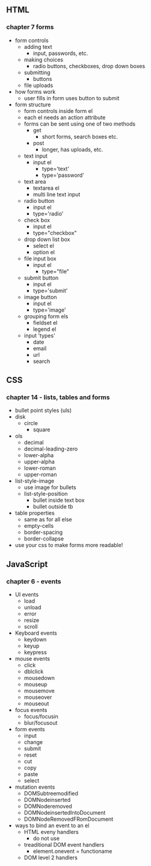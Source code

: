 ## HTML
### chapter 7 forms
- form controls
    - adding text
        - input, passwords, etc.
    - making choices
        - radio buttons, checkboxes, drop down boxes
    - submitting
        - buttons
    - file uploads
- how forms work
    - user fills in form uses button to submit
- form structure
    - form controls inside form el
    - each el needs an action attribute
    - forms can be sent using one of two methods
        - get
            - short forms, search boxes etc.
        - post
            - longer, has uploads, etc.
    - text input
        - input el
            - type='text'
            - type='password'
    - text area
        - textarea el
        - multi line text input
    - radio button
        - input el
        - type='radio'
    - check box
        - input el
        - type="checkbox"
    - drop down list box
        - select el
        - option el
    - file input box
        - input el
            - type="file"
    - submit button
        - input el
        - type='submit'
    - image button
        - input el
        - type='image'
    - grouping form els
        - fieldset el
        - legend el
    - input 'types'
        - date
        - email
        - url
        - search
        
## CSS
### chapter 14 - lists, tables and forms

- bullet point styles (uls)
- disk
    - circle
        - square
- ols
    - decimal
    - decimal-leading-zero
    - lower-alpha
    - upper-alpha
    - lower-roman
    - upper-roman
- list-style-image
    - use image for bullets
    - list-style-position
        - bullet inside text box
        - bullet outside tb
- table properties
    - same as for all else
    - empty-cells
    - border-spacing
    - border-collapse
- use your css to make forms more readable!

## JavaScript
### chapter 6 - events
- UI events
    - load
    - unload
    - error
    - resize
    - scroll
- Keyboard events
    - keydown
    - keyup
    - keypress
- mouse events
    - click
    - dblclick
    - mousedown
    - mouseup
    - mousemove
    - mouseover
    - mouseout
- focus events
    - focus/focusin
    - blur/focusout
- form events
    - input
    - change
    - submit
    - reset
    - cut
    - copy
    - paste
    - select
- mutation events
    - DOMSubtreemodified
    - DOMNodeinserted
    - DOMNoderemoved
    - DOMNodeinsertedIntoDocument
    - DOMNodeRemovedFRomDocument
- ways to bind an event to an el
    - HTML eveny handlers
        - do not use
    - treaditional DOM event handlers
        - element.onevent = functioname
    - DOM level 2 handlers








